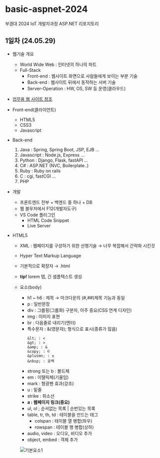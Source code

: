 # basic-aspnet-2024
부경대 2024 IoT 개발자과정 ASP.NET  리포지토리

## 1일차 (24.05.29)
- 웹기술 개요
    - World Wide Web : 인터넷의 하나의 파트
    - Full-Stack
        - Front-end : 웹사이트 화면으로 사람들에게 보이는 부분 기술
        - Back-end : 웹사이트 뒤에서 동작하는 서버 기술
        - Server-Operation : HW, OS, SW 등 운영(클라우드)

- [업무용 웹 사이트 참조](https://www.ecount.com/kr/ECK/ECK004M_CN.aspx)

- Front-end(클라이언트)
    - HTML5
    - CSS3
    - Javascript

- Back-end
    1. Java : Spring, Spring Boot, JSP, EJB ...
    2. Javascript : Node.js, Express ...
    3. Python : Django, Flask, fastAPI ...
    4. C# : ASP.NET (NVC, Boilerplate..)
    5. Ruby : Ruby on rails
    6. C : cgi, fastCGI ...
    7. PHP

- 개발
    - 프론트엔드 전부 + 백엔드 중 하나 + DB
    - 웹 블우저에서 F12(개발자도구)
    - VS Code 플러그인
        - HTML Code Snippet
        - Live Server

- HTML5
    - XML : 웹페이지를 구성하기 위한 선행기술 &rarr; 너무 복잡해서 간략화 시킨것
    - Hyper Text Markup Language
    - 기본적으로 확장자  &rarr; .html
    - **tip!** lorem 탭, 긴 샘플텍스트 생성
    - 요소(body)
        - h1 ~ h6 : 제목 &rarr; 마크다운의 (#,##)제목 기능과 동일
        - p : 일반문장
        - div : 그룹핑(그룹화) 구분자, 아주 중요(CSS 연계 디자인)
        - img : 이미지 표현
        - br : 다음줄로 내리기(엔터)
        - 특수문자 : &(영문자); 형식으로 표시(종류가 많음)
            ```
            &lt; : <
            &gt; : >
            &amp; : &
            &copy; : ©
            &plusmn; : ±
            &nbsp; : 공백
            ```
        - strong 또는 b : 볼드체
        - em : 이탤릭체(기울임)
        - mark : 형광펜 효과(강조)
        - u : 밑줄
        - strike : 취소선
        - **a : 웹페이지 링크(중요)**
        - ul, ol ; 순서없는 목록 | 순번있는 목록
        - table, tr, th, td : 테이블을 만드는 태그
            - colspan : 테이블 열 병합(좌우)
            - rowspan : 테이블 행 병합(상하)
        - audio, video : 오디오, 비디오 추가
        - object,  embed : 객체 추가

        ![기본요소1]()